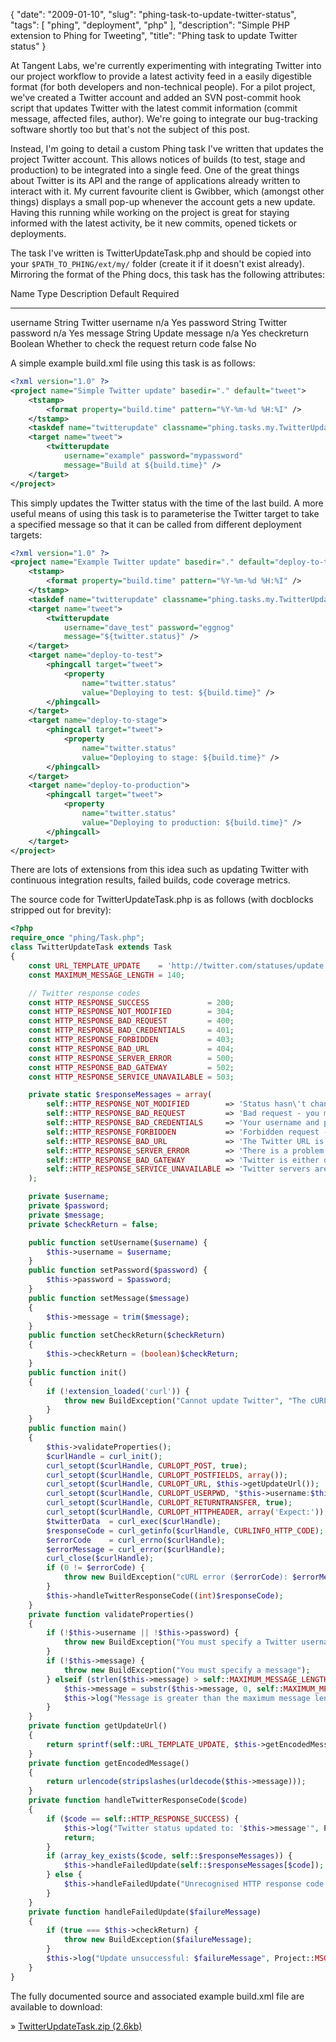 {
    "date": "2009-01-10",
    "slug": "phing-task-to-update-twitter-status",
    "tags": [
        "phing",
        "deployment",
        "php"
    ],
    "description": "Simple PHP extension to Phing for Tweeting",
    "title": "Phing task to update Twitter status"
}

At Tangent Labs, we're currently experimenting with integrating Twitter
into our project workflow to provide a latest activity feed in a easily
digestible format (for both developers and non-technical people). For a
pilot project, we've created a Twitter account and added an SVN
post-commit hook script that updates Twitter with the latest commit
information (commit message, affected files, author). We're going to
integrate our bug-tracking software shortly too but that's not the
subject of this post.

Instead, I'm going to detail a custom Phing task I've written that
updates the project Twitter account. This allows notices of builds (to
test, stage and production) to be integrated into a single feed. One of
the great things about Twitter is its API and the range of applications
already written to interact with it. My current favourite client is
Gwibber, which (amongst other things) displays a small pop-up whenever
the account gets a new update. Having this running while working on the
project is great for staying informed with the latest activity, be it
new commits, opened tickets or deployments.

The task I've written is TwitterUpdateTask.php and should be copied into
your `$PATH_TO_PHING/ext/my/` folder (create it if it doesn't exist
already). Mirroring the format of the Phing docs, this task has the
following attributes:

  Name          Type      Description                                Default   Required
  ------------- --------- ------------------------------------------ --------- ----------
  username      String    Twitter username                           n/a       Yes
  password      String    Twitter password                           n/a       Yes
  message       String    Update message                             n/a       Yes
  checkreturn   Boolean   Whether to check the request return code   false     No

A simple example build.xml file using this task is as follows:

``` xml
<?xml version="1.0" ?>
<project name="Simple Twitter update" basedir="." default="tweet">
    <tstamp>
        <format property="build.time" pattern="%Y-%m-%d %H:%I" />
    </tstamp>
    <taskdef name="twitterupdate" classname="phing.tasks.my.TwitterUpdateTask" />
    <target name="tweet">
        <twitterupdate 
            username="example" password="mypassword" 
            message="Build at ${build.time}" />
    </target>
</project>
```

This simply updates the Twitter status with the time of the last build.
A more useful means of using this task is to parameterise the Twitter
target to take a specified message so that it can be called from
different deployment targets:

``` xml
<?xml version="1.0" ?>
<project name="Example Twitter update" basedir="." default="deploy-to-test">
    <tstamp>
        <format property="build.time" pattern="%Y-%m-%d %H:%I" />
    </tstamp>
    <taskdef name="twitterupdate" classname="phing.tasks.my.TwitterUpdateTask" />
    <target name="tweet">
        <twitterupdate 
            username="dave_test" password="eggnog" 
            message="${twitter.status}" />
    </target>
    <target name="deploy-to-test">
        <phingcall target="tweet">
            <property 
                name="twitter.status" 
                value="Deploying to test: ${build.time}" />
        </phingcall>
    </target>
    <target name="deploy-to-stage">
        <phingcall target="tweet">
            <property 
                name="twitter.status" 
                value="Deploying to stage: ${build.time}" />
        </phingcall>
    </target>
    <target name="deploy-to-production">
        <phingcall target="tweet">
            <property 
                name="twitter.status" 
                value="Deploying to production: ${build.time}" />
        </phingcall>
    </target>
</project>
```

There are lots of extensions from this idea such as updating Twitter
with continuous integration results, failed builds, code coverage
metrics.

The source code for TwitterUpdateTask.php is as follows (with docblocks
stripped out for brevity):

``` php
<?php
require_once "phing/Task.php";
class TwitterUpdateTask extends Task 
{
    const URL_TEMPLATE_UPDATE    = 'http://twitter.com/statuses/update.xml?status=%s'; 
    const MAXIMUM_MESSAGE_LENGTH = 140;

    // Twitter response codes 
    const HTTP_RESPONSE_SUCCESS             = 200;
    const HTTP_RESPONSE_NOT_MODIFIED        = 304;
    const HTTP_RESPONSE_BAD_REQUEST         = 400;
    const HTTP_RESPONSE_BAD_CREDENTIALS     = 401;
    const HTTP_RESPONSE_FORBIDDEN           = 403;
    const HTTP_RESPONSE_BAD_URL             = 404;
    const HTTP_RESPONSE_SERVER_ERROR        = 500;
    const HTTP_RESPONSE_BAD_GATEWAY         = 502;
    const HTTP_RESPONSE_SERVICE_UNAVAILABLE = 503;

    private static $responseMessages = array(
        self::HTTP_RESPONSE_NOT_MODIFIED        => 'Status hasn\'t changed since last update',
        self::HTTP_RESPONSE_BAD_REQUEST         => 'Bad request - you may have exceeded the rate limit',
        self::HTTP_RESPONSE_BAD_CREDENTIALS     => 'Your username and password did not authenticate',
        self::HTTP_RESPONSE_FORBIDDEN           => 'Forbidden request - Twitter are refusing to honour the request',
        self::HTTP_RESPONSE_BAD_URL             => 'The Twitter URL is invalid',
        self::HTTP_RESPONSE_SERVER_ERROR        => 'There is a problem with the Twitter server',
        self::HTTP_RESPONSE_BAD_GATEWAY         => 'Twitter is either down or being upgraded',
        self::HTTP_RESPONSE_SERVICE_UNAVAILABLE => 'Twitter servers are overloaded and refusing request',
    );

    private $username;
    private $password;
    private $message;
    private $checkReturn = false;

    public function setUsername($username) {
        $this->username = $username;
    }
    public function setPassword($password) {
        $this->password = $password;
    }
    public function setMessage($message) 
    {
        $this->message = trim($message);
    }   
    public function setCheckReturn($checkReturn)
    {
        $this->checkReturn = (boolean)$checkReturn;
    }
    public function init() 
    {
        if (!extension_loaded('curl')) {
            throw new BuildException("Cannot update Twitter", "The cURL extension is not installed");
        }
    }
    public function main() 
    {
        $this->validateProperties();       
        $curlHandle = curl_init();
        curl_setopt($curlHandle, CURLOPT_POST, true);
        curl_setopt($curlHandle, CURLOPT_POSTFIELDS, array());
        curl_setopt($curlHandle, CURLOPT_URL, $this->getUpdateUrl());
        curl_setopt($curlHandle, CURLOPT_USERPWD, "$this->username:$this->password");
        curl_setopt($curlHandle, CURLOPT_RETURNTRANSFER, true);
        curl_setopt($curlHandle, CURLOPT_HTTPHEADER, array('Expect:'));
        $twitterData  = curl_exec($curlHandle);
        $responseCode = curl_getinfo($curlHandle, CURLINFO_HTTP_CODE);
        $errorCode    = curl_errno($curlHandle);
        $errorMessage = curl_error($curlHandle);
        curl_close($curlHandle);       
        if (0 != $errorCode) {
            throw new BuildException("cURL error ($errorCode): $errorMessage");
        }
        $this->handleTwitterResponseCode((int)$responseCode);
    }
    private function validateProperties()
    {
        if (!$this->username || !$this->password) {
            throw new BuildException("You must specify a Twitter username and password");
        }
        if (!$this->message) {
            throw new BuildException("You must specify a message");
        } elseif (strlen($this->message) > self::MAXIMUM_MESSAGE_LENGTH) {
            $this->message = substr($this->message, 0, self::MAXIMUM_MESSAGE_LENGTH);
            $this->log("Message is greater than the maximum message length - truncating...", Project::MSG_WARN);
        }
    }    
    private function getUpdateUrl()
    {
        return sprintf(self::URL_TEMPLATE_UPDATE, $this->getEncodedMessage());
    }   
    private function getEncodedMessage()
    {
        return urlencode(stripslashes(urldecode($this->message)));
    }  
    private function handleTwitterResponseCode($code)
    {
        if ($code == self::HTTP_RESPONSE_SUCCESS) {
            $this->log("Twitter status updated to: '$this->message'", Project::MSG_INFO);
            return;
        }
        if (array_key_exists($code, self::$responseMessages)) {
            $this->handleFailedUpdate(self::$responseMessages[$code]);
        } else {
            $this->handleFailedUpdate("Unrecognised HTTP response code '$code' from Twitter");
        }
    }   
    private function handleFailedUpdate($failureMessage)
    {
        if (true === $this->checkReturn) {
            throw new BuildException($failureMessage);
        }
        $this->log("Update unsuccessful: $failureMessage", Project::MSG_WARN);   
    }
}
```

The fully documented source and associated example build.xml file are
available to download:

» [TwitterUpdateTask.zip
(2.6kb)](/downloads/TwitterUpdateTask.zip)
